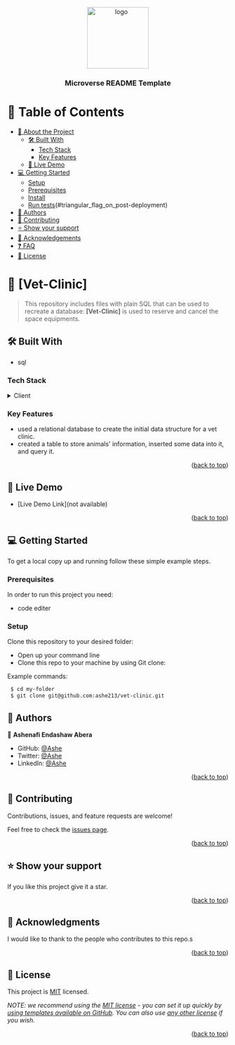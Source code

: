 <a name="readme-top"></a>

<div align="center">

  <img src="https://raw.githubusercontent.com/microverseinc/readme-template/master/murple_logo.png" alt="logo" width="140"  height="auto" />
  <br/>

  <h3><b>Microverse README Template</b></h3>


</div>

# 📗 Table of Contents

- [📖 About the Project](#about-project)
  - [🛠 Built With](#built-with)
    - [Tech Stack](#tech-stack)
    - [Key Features](#key-features)
  - [🚀 Live Demo](#live-demo)
- [💻 Getting Started](#getting-started)
  - [Setup](#setup)
  - [Prerequisites](#prerequisites)
  - [Install](#install)
  - [Run tests](#run-tests)(#triangular_flag_on_post-deployment)
- [👥 Authors](#authors)
- [🤝 Contributing](#contributing)
- [⭐️ Show your support](#support)
- [🙏 Acknowledgements](#acknowledgements)
- [❓ FAQ](#faq)
- [📝 License](#license)

# 📖 [Vet-Clinic] <a name="about-project"></a>

> This repository includes files with plain SQL that can be used to recreate a database:
> **[Vet-Clinic]** is used to reserve and cancel the space equipments.

## 🛠 Built With <a name="built-with"></a>

- sql

### Tech Stack <a name="tech-stack"></a>

<details>
  <summary>Client</summary>
  <ul>
    <li><a href="https://reactjs.org/">Sql</a></li>
  </ul>
</details>

### Key Features <a name="key-features"></a>

- used a relational database to create the initial data structure for a vet clinic.
- created a table to store animals' information, inserted some data into it, and query it.

<p align="right">(<a href="#readme-top">back to top</a>)</p>

## 🚀 Live Demo <a name="live-demo"></a>

- [Live Demo Link](not available)

<p align="right">(<a href="#readme-top">back to top</a>)</p>

## 💻 Getting Started <a name="getting-started"></a>

To get a local copy up and running follow these simple example steps.

### Prerequisites

In order to run this project you need:

- code editer

### Setup

Clone this repository to your desired folder:

- Open up your command line
- Clone this repo to your machine by using Git clone:

Example commands:

```sh
 $ cd my-folder
 $ git clone git@github.com:ashe213/vet-clinic.git
```

## 👥 Authors <a name="authors"></a>

👤 **Ashenafi Endashaw Abera**

- GitHub: [@Ashe](https://github.com/Ashe546)
- Twitter: [@Ashe](https://twitter.com/Ashenaf54470930)
- LinkedIn: [@Ashe](https://www.linkedin.com/mwlite/in/ashenafi-endashaw-7a50b318a)

<p align="right">(<a href="#readme-top">back to top</a>)</p>

## 🤝 Contributing <a name="contributing"></a>

Contributions, issues, and feature requests are welcome!

Feel free to check the [issues page](https://github.com/tahseenzahra/spaceTravelers-react/issues).

<p align="right">(<a href="#readme-top">back to top</a>)</p>

## ⭐️ Show your support <a name="support"></a>

If you like this project give it a star.

<p align="right">(<a href="#readme-top">back to top</a>)</p>

## 🙏 Acknowledgments <a name="acknowledgements"></a>

I would like to thank to the people who contributes to this repo.s

<p align="right">(<a href="#readme-top">back to top</a>)</p>

## 📝 License <a name="license"></a>

This project is [MIT](./LICENSE) licensed.

_NOTE: we recommend using the [MIT license](https://choosealicense.com/licenses/mit/) - you can set it up quickly by [using templates available on GitHub](https://docs.github.com/en/communities/setting-up-your-project-for-healthy-contributions/adding-a-license-to-a-repository). You can also use [any other license](https://choosealicense.com/licenses/) if you wish._

<p align="right">(<a href="#readme-top">back to top</a>)</p>
